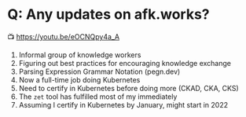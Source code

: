 # Q: Any updates on afk.works?

📺 <https://youtu.be/eOCNQpy4a_A>

1. Informal group of knowledge workers
1. Figuring out best practices for encouraging knowledge exchange
1. Parsing Expression Grammar Notation (pegn.dev)
1. Now a full-time job doing Kubernetes
1. Need to certify in Kubernetes before doing more (CKAD, CKA, CKS)
1. The `zet` tool has fulfilled most of my immediately 
1. Assuming I certify in Kubernetes by January, might start in 2022
